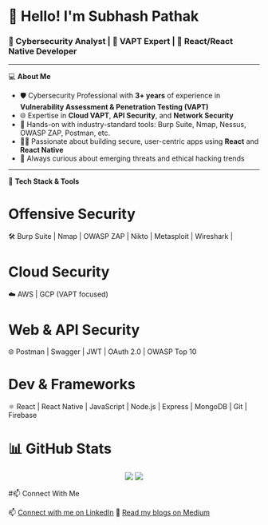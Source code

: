 # 👋 Hello! I'm Subhash Pathak 
### 🔐 Cybersecurity Analyst | 🧠 VAPT Expert | 📱 React/React Native Developer

---

💻 **About Me**

- 🛡️ Cybersecurity Professional with **3+ years** of experience in **Vulnerability Assessment & Penetration Testing (VAPT)**
- 🌐 Expertise in **Cloud VAPT**, **API Security**, and **Network Security**
- 🧪 Hands-on with industry-standard tools: Burp Suite, Nmap, Nessus, OWASP ZAP, Postman, etc.
- 👨‍💻 Passionate about building secure, user-centric apps using **React** and **React Native**
- 🚀 Always curious about emerging threats and ethical hacking trends

---

🧰 **Tech Stack & Tools**

# Offensive Security
🛠️ Burp Suite | Nmap | OWASP ZAP | Nikto | Metasploit | Wireshark | 

# Cloud Security
☁️ AWS | GCP (VAPT focused)

# Web & API Security
🌐 Postman | Swagger | JWT | OAuth 2.0 | OWASP Top 10

# Dev & Frameworks
⚛️ React | React Native | JavaScript | Node.js | Express | MongoDB | Git | Firebase

# 📊 **GitHub Stats**

<p align="center"> <img src="https://github-readme-stats.vercel.app/api?username=subhash00&show_icons=true&theme=radical&hide_title=true" /> <img src="https://github-readme-streak-stats.herokuapp.com/?user=subhash00&theme=radical" /> </p>

#📫 Connect With Me

📫 [Connect with me on LinkedIn](https://www.linkedin.com/in/subhashpathak1991)
📝 [Read my blogs on Medium](https://medium.com/@subhash_pathak)


